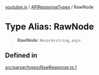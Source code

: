 [youtubei.js](../../../README.md) / [APIResponseTypes](../README.md) / RawNode

# Type Alias: RawNode

> **RawNode**: `Record`\<`string`, `any`\>

## Defined in

[src/parser/types/RawResponse.ts:1](https://github.com/LuanRT/YouTube.js/blob/af92984523f90200a18314b94478a2697c9deab0/src/parser/types/RawResponse.ts#L1)
